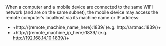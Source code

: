 When a computer and a mobile device are connected to the same WIFI network (and are on the same subnet), the mobile device may access the remote computer’s localhost via its machine name or IP address:

- +http://{remote_machine_name_here}:1839/ (e.g. http://artmac:1839/)+
- +http://{remote_machine_ip_here}:1839/ (e.g. http://192.168.14.10:1839/)+